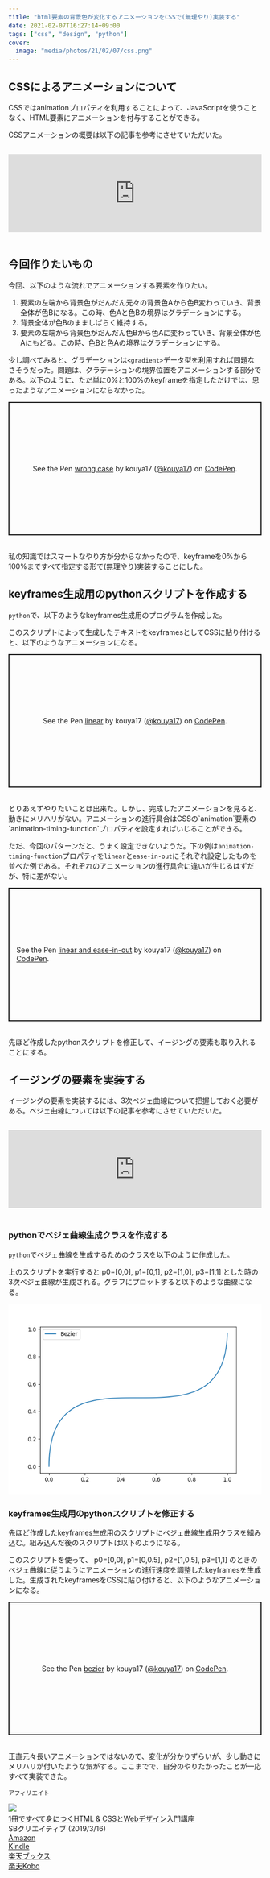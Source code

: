 ```yaml
---
title: "html要素の背景色が変化するアニメーションをCSSで(無理やり)実装する"
date: 2021-02-07T16:27:14+09:00
tags: ["css", "design", "python"]
cover:
  image: "media/photos/21/02/07/css.png"
---
```


## CSSによるアニメーションについて

CSSではanimationプロパティを利用することによって、JavaScriptを使うことなく、HTML要素にアニメーションを付与することができる。

CSSアニメーションの概要は以下の記事を参考にさせていただいた。

<iframe class="hatenablogcard" style="width:100%;height:155px;margin:15px 0;max-width:680px;" title="CSSアニメーション 入門 - Qiita" src="https://hatenablog-parts.com/embed?url=https://qiita.com/soarflat/items/4a302e0cafa21477707f" frameborder="0" scrolling="no"></iframe>

## 今回作りたいもの

今回、以下のような流れでアニメーションする要素を作りたい。

1. 要素の左端から背景色がだんだん元々の背景色Aから色B変わっていき、背景全体が色Bになる。この時、色Aと色Bの境界はグラデーションにする。
2. 背景全体が色Bのまましばらく維持する。
3. 要素の左端から背景色がだんだん色Bから色Aに変わっていき、背景全体が色Aにもどる。この時、色Bと色Aの境界はグラデーションにする。

少し調べてみると、グラデーションは`<gradient>`データ型を利用すれば問題なさそうだった。問題は、グラデーションの境界位置をアニメーションする部分である。以下のように、ただ単に0%と100%のkeyframeを指定しただけでは、思ったようなアニメーションにならなかった。

<p class="codepen" data-height="265" data-theme-id="light" data-default-tab="css,result" data-user="kouya17" data-slug-hash="vYyGWRb" data-preview="true" style="height: 265px; box-sizing: border-box; display: flex; align-items: center; justify-content: center; border: 2px solid; margin: 1em 0; padding: 1em;" data-pen-title="wrong case">
  <span>See the Pen <a href="https://codepen.io/kouya17/pen/vYyGWRb">
  wrong case</a> by kouya17 (<a href="https://codepen.io/kouya17">@kouya17</a>)
  on <a href="https://codepen.io">CodePen</a>.</span>
</p>
<script async src="https://cpwebassets.codepen.io/assets/embed/ei.js"></script>

<br>
私の知識ではスマートなやり方が分からなかったので、keyframeを0%から100%まですべて指定する形で(無理やり)実装することにした。

## keyframes生成用のpythonスクリプトを作成する

`python`で、以下のようなkeyframes生成用のプログラムを作成した。

<script src="https://gist.github.com/kouya17/c7934ddac8511593a015775af777b695.js"></script>

このスクリプトによって生成したテキストをkeyframesとしてCSSに貼り付けると、以下のようなアニメーションになる。

<p class="codepen" data-height="265" data-theme-id="light" data-default-tab="css,result" data-user="kouya17" data-slug-hash="vYyGWPw" data-preview="true" style="height: 265px; box-sizing: border-box; display: flex; align-items: center; justify-content: center; border: 2px solid; margin: 1em 0; padding: 1em;" data-pen-title="linear">
  <span>See the Pen <a href="https://codepen.io/kouya17/pen/vYyGWPw">
  linear</a> by kouya17 (<a href="https://codepen.io/kouya17">@kouya17</a>)
  on <a href="https://codepen.io">CodePen</a>.</span>
</p>
<script async src="https://cpwebassets.codepen.io/assets/embed/ei.js"></script>

<br>
とりあえずやりたいことは出来た。しかし、完成したアニメーションを見ると、動きにメリハリがない。アニメーションの進行具合はCSSの`animation`要素の`animation-timing-function`プロパティを設定すればいじることができる。

ただ、今回のパターンだと、うまく設定できないようだ。下の例は`animation-timing-function`プロパティを`linear`と`ease-in-out`にそれぞれ設定したものを並べた例である。それぞれのアニメーションの進行具合に違いが生じるはずだが、特に差がない。

<p class="codepen" data-height="265" data-theme-id="light" data-default-tab="css,result" data-user="kouya17" data-slug-hash="NWbNwvP" data-preview="true" style="height: 265px; box-sizing: border-box; display: flex; align-items: center; justify-content: center; border: 2px solid; margin: 1em 0; padding: 1em;" data-pen-title="linear and ease-in-out">
  <span>See the Pen <a href="https://codepen.io/kouya17/pen/NWbNwvP">
  linear and ease-in-out</a> by kouya17 (<a href="https://codepen.io/kouya17">@kouya17</a>)
  on <a href="https://codepen.io">CodePen</a>.</span>
</p>
<script async src="https://cpwebassets.codepen.io/assets/embed/ei.js"></script>

<br>
先ほど作成したpythonスクリプトを修正して、イージングの要素も取り入れることにする。

## イージングの要素を実装する

イージングの要素を実装するには、3次ベジェ曲線について把握しておく必要がある。ベジェ曲線については以下の記事を参考にさせていただいた。

<iframe class="hatenablogcard" style="width:100%;height:155px;margin:15px 0;max-width:680px;" title="一から学ぶベジェ曲線 | POSTD" src="https://hatenablog-parts.com/embed?url=https://postd.cc/bezier-curves/" frameborder="0" scrolling="no"></iframe>

### pythonでベジェ曲線生成クラスを作成する

`python`でベジェ曲線を生成するためのクラスを以下のように作成した。

<script src="https://gist.github.com/kouya17/b089720b59bd74b077dae270d1faf427.js"></script>

上のスクリプトを実行すると p0=[0,0], p1=[0,1], p2=[1,0], p3=[1,1] とした時の3次ベジェ曲線が生成される。グラフにプロットすると以下のような曲線になる。

![](/media/markdownx/cb9f35fd-a956-43c4-b893-7008c7e53c19.png)

### keyframes生成用のpythonスクリプトを修正する

先ほど作成したkeyframes生成用のスクリプトにベジェ曲線生成用クラスを組み込む。組み込んだ後のスクリプトは以下のようになる。

<script src="https://gist.github.com/kouya17/d86fafa71e176cb7505f4066746053db.js"></script>

このスクリプトを使って、 p0=[0,0], p1=[0,0.5], p2=[1,0.5], p3=[1,1] のときのベジェ曲線に従うようにアニメーションの進行速度を調整したkeyframesを生成した。生成されたkeyframesをCSSに貼り付けると、以下のようなアニメーションになる。

<p class="codepen" data-height="265" data-theme-id="light" data-default-tab="css,result" data-user="kouya17" data-slug-hash="MWbyQoM" data-preview="true" style="height: 265px; box-sizing: border-box; display: flex; align-items: center; justify-content: center; border: 2px solid; margin: 1em 0; padding: 1em;" data-pen-title="bezier">
  <span>See the Pen <a href="https://codepen.io/kouya17/pen/MWbyQoM">
  bezier</a> by kouya17 (<a href="https://codepen.io/kouya17">@kouya17</a>)
  on <a href="https://codepen.io">CodePen</a>.</span>
</p>
<script async src="https://cpwebassets.codepen.io/assets/embed/ei.js"></script>

<br>
正直元々長いアニメーションではないので、変化が分かりずらいが、少し動きにメリハリが付いたような気がする。ここまでで、自分のやりたかったことが一応すべて実装できた。

<small>アフィリエイト</small>

<div class="kattene">
    <div class="kattene__imgpart"><a target="_blank" rel="noopener" href="https://www.amazon.co.jp/1%E5%86%8A%E3%81%A7%E3%81%99%E3%81%B9%E3%81%A6%E8%BA%AB%E3%81%AB%E3%81%A4%E3%81%8FHTML-%EF%BC%86-CSS%E3%81%A8Web%E3%83%87%E3%82%B6%E3%82%A4%E3%83%B3%E5%85%A5%E9%96%80%E8%AC%9B%E5%BA%A7-Mana-ebook/dp/B07PS1ZJN6?_encoding=UTF8&qid=&sr=&linkCode=li2&tag=kouya17-22&linkId=62e5137a74a7afeaf1a855e8f6eca000&language=ja_JP&ref_=as_li_ss_il"><img src="//ws-fe.amazon-adsystem.com/widgets/q?_encoding=UTF8&ASIN=B07PS1ZJN6&Format=_SL160_&ID=AsinImage&MarketPlace=JP&ServiceVersion=20070822&WS=1&tag=kouya17-22&language=ja_JP"></a></div>
    <div class="kattene__infopart">
      <div class="kattene__title"><a target="_blank" rel="noopener" href="https://www.amazon.co.jp/1%E5%86%8A%E3%81%A7%E3%81%99%E3%81%B9%E3%81%A6%E8%BA%AB%E3%81%AB%E3%81%A4%E3%81%8FHTML-%EF%BC%86-CSS%E3%81%A8Web%E3%83%87%E3%82%B6%E3%82%A4%E3%83%B3%E5%85%A5%E9%96%80%E8%AC%9B%E5%BA%A7-Mana-ebook/dp/B07PS1ZJN6?_encoding=UTF8&qid=&sr=&linkCode=li2&tag=kouya17-22&linkId=62e5137a74a7afeaf1a855e8f6eca000&language=ja_JP&ref_=as_li_ss_il">1冊ですべて身につくHTML & CSSとWebデザイン入門講座</a></div>
      <div class="kattene__description">SBクリエイティブ (2019/3/16)</div>
      <div class="kattene__btns __four">
      <div><a class="kattene__btn __orange" target="_blank" rel="noopener" href="https://www.amazon.co.jp/1%E5%86%8A%E3%81%A7%E3%81%99%E3%81%B9%E3%81%A6%E8%BA%AB%E3%81%AB%E3%81%A4%E3%81%8FHTML-CSS%E3%81%A8Web%E3%83%87%E3%82%B6%E3%82%A4%E3%83%B3%E5%85%A5%E9%96%80%E8%AC%9B%E5%BA%A7-Mana/dp/4797398892?_encoding=UTF8&qid=&sr=&linkCode=li2&tag=kouya17-22&linkId=5db95ea998ac9bcb9edc4eed9a1f76a9&language=ja_JP&ref_=as_li_ss_il">Amazon</a></div>
      <div><a class="kattene__btn __blue" target="_blank" rel="noopener" href="https://www.amazon.co.jp/1%E5%86%8A%E3%81%A7%E3%81%99%E3%81%B9%E3%81%A6%E8%BA%AB%E3%81%AB%E3%81%A4%E3%81%8FHTML-%EF%BC%86-CSS%E3%81%A8Web%E3%83%87%E3%82%B6%E3%82%A4%E3%83%B3%E5%85%A5%E9%96%80%E8%AC%9B%E5%BA%A7-Mana-ebook/dp/B07PS1ZJN6?_encoding=UTF8&qid=&sr=&linkCode=li2&tag=kouya17-22&linkId=62e5137a74a7afeaf1a855e8f6eca000&language=ja_JP&ref_=as_li_ss_il">Kindle</a></div>
      <div><a class="kattene__btn __red" target="_blank" rel="noopener" href="https://hb.afl.rakuten.co.jp/ichiba/1585b2d3.e3af76f2.1585b2d4.494d3f80/?pc=https%3A%2F%2Fitem.rakuten.co.jp%2Fbook%2F15822265%2F&link_type=text&ut=eyJwYWdlIjoiaXRlbSIsInR5cGUiOiJ0ZXh0Iiwic2l6ZSI6IjI0MHgyNDAiLCJuYW0iOjEsIm5hbXAiOiJyaWdodCIsImNvbSI6MSwiY29tcCI6ImRvd24iLCJwcmljZSI6MSwiYm9yIjoxLCJjb2wiOjEsImJidG4iOjEsInByb2QiOjAsImFtcCI6ZmFsc2V9">楽天ブックス</a></div>
      <div><a class="kattene__btn __green" target="_blank" rel="noopener" href="https://hb.afl.rakuten.co.jp/ichiba/1592b466.7f5ea7c8.1592b467.70471b78/?pc=https%3A%2F%2Fitem.rakuten.co.jp%2Frakutenkobo-ebooks%2F37bced9d7759308fa8b4bb44c06b854e%2F&link_type=text&ut=eyJwYWdlIjoiaXRlbSIsInR5cGUiOiJ0ZXh0Iiwic2l6ZSI6IjI0MHgyNDAiLCJuYW0iOjEsIm5hbXAiOiJyaWdodCIsImNvbSI6MSwiY29tcCI6ImRvd24iLCJwcmljZSI6MCwiYm9yIjoxLCJjb2wiOjEsImJidG4iOjEsInByb2QiOjAsImFtcCI6ZmFsc2V9">楽天Kobo</a></div>
      </div>
    </div>
</div>